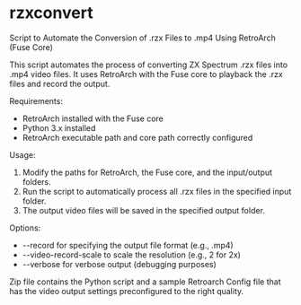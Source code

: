 # rzxconvert
Script to Automate the Conversion of .rzx Files to .mp4 Using RetroArch (Fuse Core)

This script automates the process of converting ZX Spectrum .rzx files into .mp4 video files.
It uses RetroArch with the Fuse core to playback the .rzx files and record the output.

Requirements:
- RetroArch installed with the Fuse core
- Python 3.x installed
- RetroArch executable path and core path correctly configured

Usage:
1. Modify the paths for RetroArch, the Fuse core, and the input/output folders.
2. Run the script to automatically process all .rzx files in the specified input folder.
3. The output video files will be saved in the specified output folder.

Options:
- --record for specifying the output file format (e.g., .mp4)
- --video-record-scale to scale the resolution (e.g., 2 for 2x)
- --verbose for verbose output (debugging purposes)

Zip file contains the Python script and a sample Retroarch Config file that has the video output settings preconfigured to the right quality.
